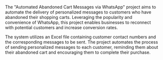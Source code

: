 The "Automated Abandoned Cart Messages via WhatsApp" project aims to automate the delivery of personalized messages to customers who have abandoned their shopping carts. Leveraging the popularity and convenience of WhatsApp, this project enables businesses to reconnect with potential customers and increase conversion rates.

The system utilizes an Excel file containing customer contact numbers and the corresponding messages to be sent. The project automates the process of sending personalized messages to each customer, reminding them about their abandoned cart and encouraging them to complete their purchase.
